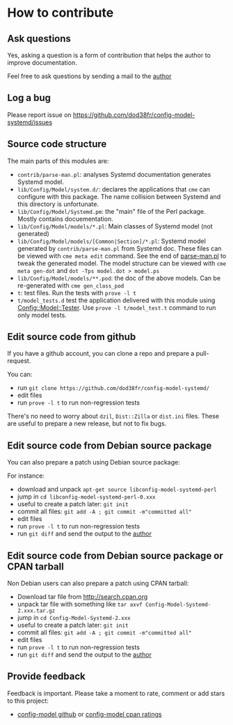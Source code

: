 # How to contribute #

## Ask questions ##

Yes, asking a question is a form of contribution that helps the author
to improve documentation.

Feel free to ask questions by sending a mail to the
[author](mailto:ddumont@cpan.org)

## Log a bug ##

Please report issue on https://github.com/dod38fr/config-model-systemd/issues

## Source code structure ##

The main parts of this modules are:

* `contrib/parse-man.pl`: analyses Systemd documentation generates Systemd model.
* `lib/Config/Model/system.d/`: declares the applications that `cme` can configure with this package. The name collision between Systemd and this directory is unfortunate.
* `lib/Config/Model/Systemd.pm`: the "main" file of the Perl package. Mostly contains docuementation.
* `lib/Config/Model/models/*.pl`: Main classes of Systemd model (not generated)
* `lib/Config/Model/models/[Common|Section]/*.pl`: Systemd model generated by `contrib/parse-man.pl` from Systemd doc. These files can be viewed with `cme meta edit` command. See the end of [parse-man.pl](parse-man.pl) to tweak the generated model. The model structure can be viewed with `cme meta gen-dot` and `dot -Tps model.dot > model.ps`
* `lib/Config/Model/models/**.pod`: the doc of the above models. Can be re-generated with `cme gen_class_pod`
* `t`: test files. Run the tests with `prove -l t`
* `t/model_tests.d` test the application delivered with this module using [Config::Model::Tester](http://search.cpan.org/dist/Config-Model-Tester/lib/Config/Model/Tester.pm). Use `prove -l t/model_test.t` command to run only model tests.

## Edit source code from github ##

If you have a github account, you can clone a repo and prepare a pull-request.

You can:

* run `git clone https://github.com/dod38fr/config-model-systemd/`
* edit files
* run `prove -l t` to run non-regression tests

There's no need to worry about `dzil`, `Dist::Zilla` or `dist.ini`
files. These are useful to prepare a new release, but not to fix bugs.

## Edit source code from Debian source package  ##

You can also prepare a patch using Debian source package:

For instance:

* download and unpack `apt-get source libconfig-model-systemd-perl`
* jump in `cd libconfig-model-systemd-perl-0.xxx`
* useful to create a patch later: `git init`
* commit all files: `git add -A ; git commit -m"committed all"`
* edit files
* run `prove -l t` to run non-regression tests
* run `git diff` and send the output to the [author](mailto:ddumont@cpan.org)


## Edit source code from Debian source package or CPAN tarball ##

Non Debian users can also prepare a patch using CPAN tarball:

* Download tar file from http://search.cpan.org
* unpack tar file with something like `tar axvf Config-Model-Systemd-2.xxx.tar.gz`
* jump in `cd Config-Model-Systemd-2.xxx`
* useful to create a patch later: `git init`
* commit all files: `git add -A ; git commit -m"committed all"`
* edit files
* run `prove -l t` to run non-regression tests
* run `git diff` and send the output to the [author](mailto:ddumont@cpan.org)

## Provide feedback ##

Feedback is important. Please take a moment to rate, comment or add
stars to this project:

* [config-model github](https://github.com/dod38fr/config-model-systemd) or [config-model cpan ratings](http://cpanratings.perl.org/rate/?distribution=Config::Model::Systemd)
